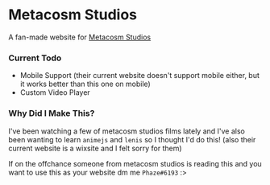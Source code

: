 # Metacosm Studios

A fan-made website for [Metacosm Studios](https://www.youtube.com/@MetacosmStudios)

### Current Todo

- Mobile Support (their current website doesn't support mobile either, but it works better than this one on mobile)
- Custom Video Player

### Why Did I Make This?

I've been watching a few of metacosm studios films lately and I've also been wanting to learn `animejs` and `lenis` so I thought I'd do this! (also their current website is a wixsite and I felt sorry for them)

If on the offchance someone from metacosm studios is reading this and you want to use this as your website dm me `Phaze#6193` :>
